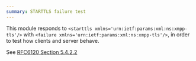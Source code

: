 ```yaml
---
summary: STARTTLS failure test
---
```


This module responds to `<starttls xmlns='urn:ietf:params:xml:ns:xmpp-tls'/>` with
`<failure xmlns='urn:ietf:params:xml:ns:xmpp-tls'/>`, in order to test
how clients and server behave.

See [RFC6120 Section 5.4.2.2](https://xmpp.org/rfcs/rfc6120.html#rfc.section.5.4.2.2)


